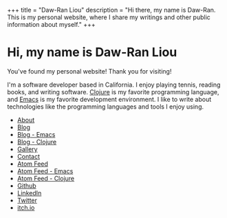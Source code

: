 +++
title = "Daw-Ran Liou"
description = "Hi there, my name is Daw-Ran. This is my personal website, where I share my writings and other public information about myself."
+++

# Hi, my name is Daw-Ran Liou

You've found my personal website!  Thank you for visiting!

I'm a software developer based in California.  I enjoy playing tennis, reading
books, and writing software.  [Clojure] is my favorite programming language, and
[Emacs] is my favorite development environment.  I like to write about
technologies like the programming languages and tools I enjoy using.

* [About](@/about.md)
* [Blog](@/blog/_index.md)
* [Blog - Emacs](tags/emacs)
* [Blog - Clojure](tags/clojure)
* [Gallery](@/gallery.md)
* [Contact](@/contact.md)
* [Atom Feed](/atom.xml)
* [Atom Feed - Emacs](tags/emacs/atom.xml)
* [Atom Feed - Clojure](tags/clojure/atom.xml)
* [Github](https://github.com/dawranliou)
* [LinkedIn](https://www.linkedin.com/in/dawranliou/)
* [Twitter](https://twitter.com/dawranliou)
* [itch.io](https://dawranliou.itch.io/)


[dawranliou]:https://twitter.com/dawranliou
[ClojureScript]: https://clojurescript.org/
[Clojure]: https://clojure.org/
[Emacs configuration]: https://github.com/dawranliou/emacs.d
[Emacs]: https://www.gnu.org/software/emacs/
[Kira Systems]: https://kirasystems.com/
[Project Hail Mary]: https://www.goodreads.com/book/show/54493401-project-hail-mary
[React]: https://reactjs.org/
[my blog]: @/blog/_index.md
[nownownow]: https://nownownow.com/about
[sketchbook]: https://github.com/dawranliou/sketch
[AutoLISP]:https://en.wikipedia.org/wiki/AutoLISP
